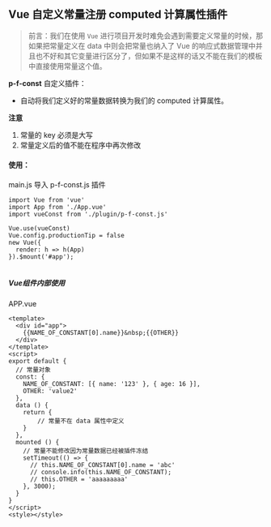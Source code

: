 ## Vue 自定义常量注册 computed 计算属性插件

> 前言：我们在使用 `Vue` 进行项目开发时难免会遇到需要定义常量的时候，那如果把常量定义在 data 中则会把常量也纳入了 Vue 的响应式数据管理中并且也不好和其它变量进行区分了，但如果不是这样的话又不能在我们的模板中直接使用常量这个值。

**p-f-const** 自定义插件：

- 自动将我们定义好的常量数据转换为我们的 computed 计算属性。

**注意**
1. 常量的 key 必须是大写
2. 常量定义后的值不能在程序中再次修改


#### 使用：

main.js 导入 p-f-const.js 插件

```
import Vue from 'vue'
import App from './App.vue'
import vueConst from './plugin/p-f-const.js'

Vue.use(vueConst)
Vue.config.productionTip = false
new Vue({
  render: h => h(App)
}).$mount('#app');


```

##### Vue组件内部使用

APP.vue

```
<template>
  <div id="app">
	{{NAME_OF_CONSTANT[0].name}}&nbsp;{{OTHER}}
  </div>
</template>
<script>
export default {
  // 常量对象
  const: {
    NAME_OF_CONSTANT: [{ name: '123' }, { age: 16 }],
    OTHER: 'value2'
  },
  data () {
    return {
        // 常量不在 data 属性中定义
    }
  },
  mounted () {
    // 常量不能修改因为常量数据已经被插件冻结
    setTimeout(() => {
      // this.NAME_OF_CONSTANT[0].name = 'abc'
      // console.info(this.NAME_OF_CONSTANT);
      // this.OTHER = 'aaaaaaaaa'
    }, 3000);
  }
}
</script>
<style></style>

```
